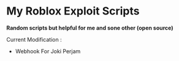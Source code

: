 # My Roblox Exploit Scripts
**Random scripts but helpful for me and sone other (open source)**

Current Modification :
- Webhook For Joki Perjam

